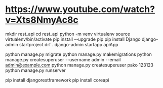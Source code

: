 # https://www.youtube.com/watch?v=Xts8NmyAc8c

mkdir rest_api
cd rest_api
python -m venv virtualenv
source virtualenv/bin/activate
pip install --upgrade pip
pip install Django
django-admin startproject drf .
django-admin startapp apiApp

python manage.py migrate
python manage.py makemigrations
python manage.py createsuperuser --username admin --email admin@example.com
python manage.py createsuperuser
pako
123123
python manage.py runserver

pip install djangorestframework
pip install coreapi
